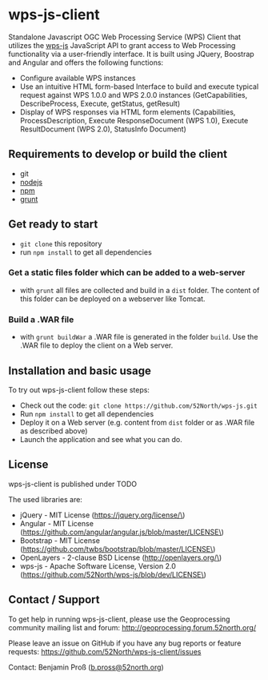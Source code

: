 wps-js-client
=============

Standalone Javascript OGC Web Processing Service (WPS) Client that utilizes the [wps-js](https://github.com/52North/wps-js) JavaScript API to grant access to Web Processing functionality via a user-friendly interface. It is built using JQuery, Boostrap and Angular and offers the following functions:

-	Configure available WPS instances
-	Use an intuitive HTML form-based Interface to build and execute typical request against WPS 1.0.0 and WPS 2.0.0 instances (GetCapabilities, DescribeProcess, Execute, getStatus, getResult)
-	Display of WPS responses via HTML form elements (Capabilities, ProcessDescription, Execute ResponseDocument (WPS 1.0), Execute ResultDocument (WPS 2.0), StatusInfo Document)

Requirements to develop or build the client
-------------------------------------------

-	git
-	[nodejs](https://nodejs.org)
-	[npm](https://www.npmjs.com/)
-	[grunt](http://gruntjs.com/)

Get ready to start
------------------

-	`git clone` this repository
-	run `npm install` to get all dependencies

### Get a static files folder which can be added to a web-server

-	with `grunt` all files are collected and build in a `dist` folder. The content of this folder can be deployed on a webserver like Tomcat.

### Build a .WAR file

-	with `grunt buildWar` a .WAR file is generated in the folder `build`. Use the .WAR file to deploy the client on a Web server.

Installation and basic usage
----------------------------

To try out wps-js-client follow these steps:

-	Check out the code: `git clone https://github.com/52North/wps-js.git`
-	Run `npm install` to get all dependencies
-	Deploy it on a Web server (e.g. content from `dist` folder or as .WAR file as described above)
-	Launch the application and see what you can do.

License
-------

wps-js-client is published under TODO

The used libraries are:

-	jQuery - MIT License (https://jquery.org/license/\)
-	Angular - MIT License (https://github.com/angular/angular.js/blob/master/LICENSE\)
-	Bootstrap - MIT License (https://github.com/twbs/bootstrap/blob/master/LICENSE\)
-	OpenLayers - 2-clause BSD License (http://openlayers.org/\)
-	wps-js - Apache Software License, Version 2.0 (https://github.com/52North/wps-js/blob/dev/LICENSE\)

Contact / Support
-----------------

To get help in running wps-js-client, please use the Geoprocessing community mailing list and forum: http://geoprocessing.forum.52north.org/

Please leave an issue on GitHub if you have any bug reports or feature requests: https://github.com/52North/wps-js-client/issues

Contact: Benjamin Proß (b.pross@52north.org)
